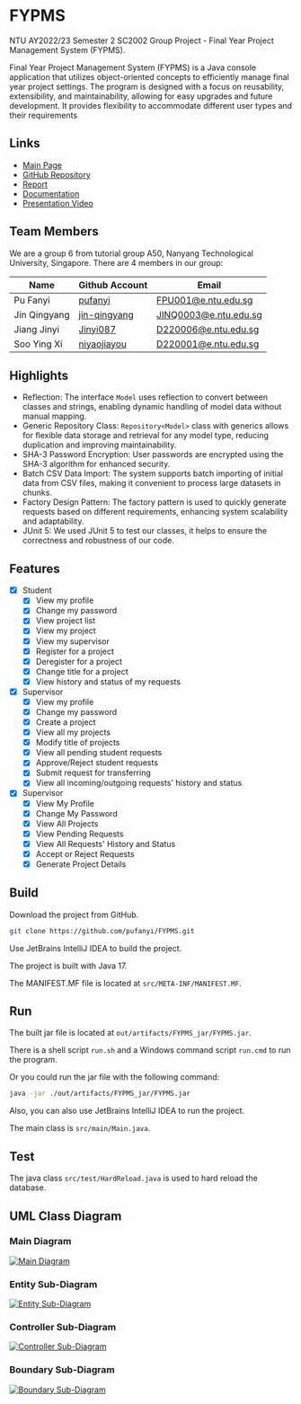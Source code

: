 # FYPMS

NTU AY2022/23 Semester 2 SC2002 Group Project - Final Year Project Management System (FYPMS).

Final Year Project Management System (FYPMS) is a Java console application that utilizes object-oriented concepts to efficiently manage final year project settings. The program is designed with a focus on reusability, extensibility, and maintainability, allowing for easy upgrades and future development. It provides flexibility to accommodate different user types and their requirements

## Links

- [Main Page](https://pufanyi.github.io/FYPMS)
- [GitHub Repository](https://github.com/pufanyi/FYPMS)
- [Report](https://pufanyi.github.io/FYPMS/report/A50-grp6_report.pdf)
- [Documentation](https://pufanyi.github.io/FYPMS/docs)
- [Presentation Video](https://youtu.be/8FikWzfHlLA)

## Team Members

We are a group 6 from tutorial group A50, Nanyang Technological University, Singapore. There are 4 members in our group:

| Name         | Github Account                                  | Email                 |
|--------------|-------------------------------------------------|-----------------------|
| Pu Fanyi     | [pufanyi](https://github.com/pufanyi)           | FPU001@e.ntu.edu.sg   |
| Jin Qingyang | [jin-qingyang](https://github.com/jin-qingyang) | JINQ0003@e.ntu.edu.sg |
| Jiang Jinyi  | [Jinyi087](https://github.com/Jinyi087)         | D220006@e.ntu.edu.sg  |
| Soo Ying Xi  | [niyaojiayou](https://github.com/niyaojiayou)   | D220001@e.ntu.edu.sg  |

## Highlights
- Reflection: The interface `Model` uses reflection to convert between classes and strings, enabling dynamic handling of model data without manual mapping.
- Generic Repository Class: `Repository<Model>` class with generics allows for flexible data storage and retrieval for any model type, reducing duplication and improving maintainability.
- SHA-3 Password Encryption: User passwords are encrypted using the SHA-3 algorithm for enhanced
security.
- Batch CSV Data Import: The system supports batch importing of initial data from CSV files, making it convenient to process large datasets in chunks.
- Factory Design Pattern: The factory pattern is used to quickly generate requests based on different requirements, enhancing system scalability and adaptability.
- JUnit 5: We used JUnit 5 to test our classes, it helps to ensure the correctness and robustness of our code.

## Features

- [x] Student
  - [x] View my profile
  - [x] Change my password
  - [x] View project list
  - [x] View my project
  - [x] View my supervisor
  - [x] Register for a project
  - [x] Deregister for a project
  - [x] Change title for a project
  - [x] View history and status of my requests
- [x] Supervisor
  - [x] View my profile
  - [x] Change my password
  - [x] Create a project
  - [x] View all my projects
  - [x] Modify title of projects
  - [x] View all pending student requests
  - [x] Approve/Reject student requests
  - [x] Submit request for transferring
  - [x] View all incoming/outgoing requests' history and status
- [x] Supervisor
  - [x] View My Profile
  - [x] Change My Password
  - [x] View All Projects
  - [x] View Pending Requests
  - [x] View All Requests' History and Status
  - [x] Accept or Reject Requests
  - [x] Generate Project Details

## Build

Download the project from GitHub.

```bash
git clone https://github.com/pufanyi/FYPMS.git
```

Use JetBrains IntelliJ IDEA to build the project.

The project is built with Java 17.

The MANIFEST.MF file is located at `src/META-INF/MANIFEST.MF`.

## Run

The built jar file is located at `out/artifacts/FYPMS_jar/FYPMS.jar`.

There is a shell script `run.sh` and a Windows command script `run.cmd` to run the program.

Or you could run the jar file with the following command:

```bash
java -jar ./out/artifacts/FYPMS_jar/FYPMS.jar
```

Also, you can also use JetBrains IntelliJ IDEA to run the project.

The main class is `src/main/Main.java`.

## Test

The java class `src/test/HardReload.java` is used to hard reload the database.

## UML Class Diagram

### Main Diagram

[![Main Diagram](UMLClassDiagram/main.svg)](UMLClassDiagram/main.svg)

### Entity Sub-Diagram

[![Entity Sub-Diagram](UMLClassDiagram/entity.svg)](UMLClassDiagram/entity.svg)

### Controller Sub-Diagram

[![Controller Sub-Diagram](UMLClassDiagram/controller.svg)](UMLClassDiagram/controller.svg)

### Boundary Sub-Diagram

[![Boundary Sub-Diagram](UMLClassDiagram/boundary.svg)](UMLClassDiagram/boundary.svg)

